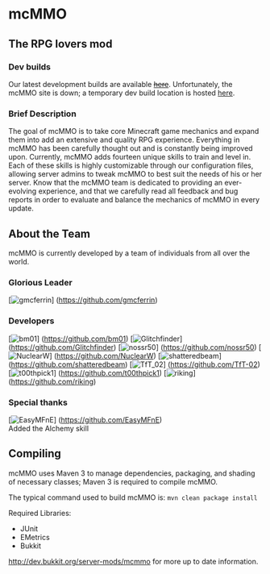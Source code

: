 # mcMMO
## The RPG lovers mod

### Dev builds
Our latest development builds are available ~~[here](http://ci.mcmmo.info)~~. Unfortunately, the mcMMO site is down; a temporary dev build location is hosted [here](http://ci.ecocitycraft.com/job/mcMMO/).

### Brief Description
The goal of mcMMO is to take core Minecraft game mechanics and expand them into add an extensive and quality RPG experience. Everything in mcMMO has been carefully thought out and is constantly being improved upon. Currently, mcMMO adds fourteen unique skills to train and level in. Each of these skills is highly customizable through our configuration files, allowing server admins to tweak mcMMO to best suit the needs of his or her server. Know that the mcMMO team is dedicated to providing an ever-evolving experience, and that we carefully read all feedback and bug reports in order to evaluate and balance the mechanics of mcMMO in every update.

## About the Team

mcMMO is currently developed by a team of individuals from all over the world.
### Glorious Leader
[![gmcferrin](http://www.gravatar.com/avatar/b64c52daf25d206b27650788b5813b7b.png)]
(https://github.com/gmcferrin)

### Developers
[![bm01](http://www.gravatar.com/avatar/ec8146f5358177f12e9a252271bbc391.png)]
(https://github.com/bm01)
[![Glitchfinder](http://www.gravatar.com/avatar/5aa4cce22f72ae9c002ecec30f061d00.png)]
(https://github.com/Glitchfinder)
[![nossr50](http://www.gravatar.com/avatar/f2ee41eedfd645fb4a3a2c8f6cb1b18c.png)]
(https://github.com/nossr50)
[![NuclearW](http://www.gravatar.com/avatar/90926bdcf1c8a75918df5ea5fa801ce6.png)]
(https://github.com/NuclearW)
[![shatteredbeam](http://www.gravatar.com/avatar/cad3b5d7d39cf5387afb87f494389610.png)]
(https://github.com/shatteredbeam)
[![TfT_02](http://www.gravatar.com/avatar/b8914f9970e1f6ffd5281ce4770e20a7.png)]
(https://github.com/TfT-02)
[![t00thpick1](http://www.gravatar.com/avatar/ee23c7794a0c40120c3474287c7bce06.png)]
(https://github.com/t00thpick1)
[![riking](https://1.gravatar.com/avatar/aca9f37e569ac3a63929920035a91ba4.png)]
(https://github.com/riking)

### Special thanks
[![EasyMFnE](https://www.gravatar.com/avatar/99c9a1fa3bbf957791ceac7b45daadb0.png)]
(https://github.com/EasyMFnE)  
Added the Alchemy skill

## Compiling

mcMMO uses Maven 3 to manage dependencies, packaging, and shading of necessary classes; Maven 3 is required to compile mcMMO.

The typical command used to build mcMMO is: `mvn clean package install`

Required Libraries:
* JUnit
* EMetrics
* Bukkit

http://dev.bukkit.org/server-mods/mcmmo for more up to date information.
